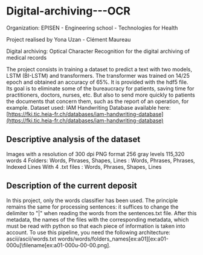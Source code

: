 # Digital-archiving---OCR

Organization: EPISEN - Engineering school - Technologies for Health

Project realised by Yona Uzan - Clément Maureau

Digital archiving: Optical Character Recognition for the digital archiving of medical records

The project consists in training a dataset to predict a text with two models, LSTM (BI-LSTM) and transformers.
The transformer was trained on 14/25 epoch and obtained an accuracy of 65%. It is provided with the hdf5 file.  
Its goal is to eliminate some of the bureaucracy for patients, saving time for practitioners, doctors, nurses, etc.
But also to send more quickly to patients the documents that concern them, such as the report of an operation, for example.
Dataset used: IAM Handwriting Database
available here: [https://fki.tic.heia-fr.ch/databases/iam-handwriting-database](https://fki.tic.heia-fr.ch/databases/iam-handwriting-database)

## Descriptive analysis of the dataset
Images with a resolution of 300 dpi 
PNG format
256 gray levels 
115,320 words 
4 Folders: Words, Phrases, Shapes, Lines : 
Words, Phrases, Phrases, Indexed Lines 
With 4 .txt files : Words, Phrases, Shapes, Lines
## Description of the current deposit 
In this project, only the words classifier has been used. The principle remains the same for processing sentences: it suffices to change the delimiter to "|" when reading the words from the sentences.txt file. 
After this metadata, the names of the files with the corresponding metadata, which must be read with python so that each piece of information is taken into account. 
To use this pipeline, you need the following architecture: 
ascii/ascii/words.txt 
words/words/folders_names[ex:a01]\[ex:a01-000u]\filename[ex:a01-000u-00-00.png]. 

